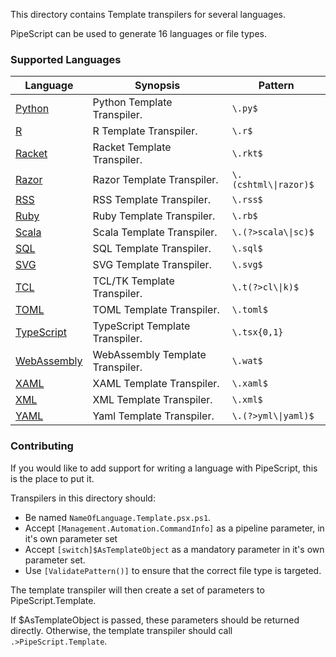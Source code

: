 This directory contains Template transpilers for several languages.

PipeScript can be used to generate 16 languages or file types.

### Supported Languages


|Language                                   |Synopsis                        |Pattern                  |
|-------------------------------------------|--------------------------------|-------------------------|
|[Python](Python.Template.psx.ps1)          |Python Template Transpiler.     |```\.py$```              |
|[R](R.Template.psx.ps1)                    |R Template Transpiler.          |```\.r$```               |
|[Racket](Racket.Template.psx.ps1)          |Racket Template Transpiler.     |```\.rkt$```             |
|[Razor](Razor.Template.psx.ps1)            |Razor Template Transpiler.      |```\.(cshtml\\|razor)$```|
|[RSS](RSS.Template.psx.ps1)                |RSS Template Transpiler.        |```\.rss$```             |
|[Ruby](Ruby.Template.psx.ps1)              |Ruby Template Transpiler.       |```\.rb$```              |
|[Scala](Scala.Template.psx.ps1)            |Scala Template Transpiler.      |```\.(?>scala\\|sc)$```  |
|[SQL](SQL.Template.psx.ps1)                |SQL Template Transpiler.        |```\.sql$```             |
|[SVG](SVG.template.psx.ps1)                |SVG Template Transpiler.        |```\.svg$```             |
|[TCL](TCL.Template.psx.ps1)                |TCL/TK Template Transpiler.     |```\.t(?>cl\\|k)$```     |
|[TOML](TOML.Template.psx.ps1)              |TOML Template Transpiler.       |```\.toml$```            |
|[TypeScript](TypeScript.Template.psx.ps1)  |TypeScript Template Transpiler. |```\.tsx{0,1}```         |
|[WebAssembly](WebAssembly.Template.psx.ps1)|WebAssembly Template Transpiler.|```\.wat$```             |
|[XAML](XAML.Template.psx.ps1)              |XAML Template Transpiler.       |```\.xaml$```            |
|[XML](XML.Template.psx.ps1)                |XML Template Transpiler.        |```\.xml$```             |
|[YAML](YAML.Template.psx.ps1)              |Yaml Template Transpiler.       |```\.(?>yml\\|yaml)$```  |



### Contributing

If you would like to add support for writing a language with PipeScript, this is the place to put it.

Transpilers in this directory should:
* Be named `NameOfLanguage.Template.psx.ps1`.
* Accept `[Management.Automation.CommandInfo]` as a pipeline parameter, in it's own parameter set
* Accept `[switch]$AsTemplateObject` as a mandatory parameter in it's own parameter set.
* Use `[ValidatePattern()]` to ensure that the correct file type is targeted.

The template transpiler will then create a set of parameters to PipeScript.Template.

If $AsTemplateObject is passed, these parameters should be returned directly.
Otherwise, the template transpiler should call ```.>PipeScript.Template```.




